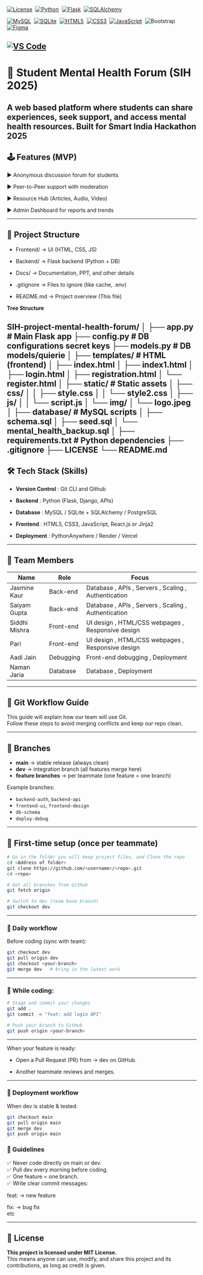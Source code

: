 [![License](https://img.shields.io/badge/License-MIT-green?style=flat-square&logo=mit&logoColor=white)](https://opensource.org/licenses/MIT)&nbsp;
[![Python](https://img.shields.io/badge/Python-3776AB?style=flat-square&logo=python&logoColor=white)](https://www.python.org/)&nbsp;
[![Flask](https://img.shields.io/badge/Flask-000000?style=flat-square&logo=flask&logoColor=white)](https://flask.palletsprojects.com/)&nbsp;
[![SQLAlchemy](https://img.shields.io/badge/SQLAlchemy-FF0000?style=flat-square&logo=sqlalchemy&logoColor=white)](https://www.sqlalchemy.org/)

[![MySQL](https://img.shields.io/badge/MySQL-00758F?style=flat-square&logo=mysql&logoColor=white)](https://www.mysql.com/)&nbsp;
[![SQLite](https://img.shields.io/badge/SQLite-003B57?style=flat-square&logo=sqlite&logoColor=white)](https://www.sqlite.org/)&nbsp;
[![HTML5](https://img.shields.io/badge/HTML5-E34F26?style=flat-square&logo=html5&logoColor=white)](https://developer.mozilla.org/en-US/docs/Web/HTML)&nbsp;
[![CSS3](https://img.shields.io/badge/CSS3-1572B6?style=flat-square&logo=css3&logoColor=white)](https://developer.mozilla.org/en-US/docs/Web/CSS)&nbsp;
[![JavaScript](https://img.shields.io/badge/JavaScript-F7DF1E?style=flat-square&logo=javascript&logoColor=black)](https://developer.mozilla.org/en-US/docs/Web/JavaScript)&nbsp;
![Bootstrap](https://img.shields.io/badge/Bootstrap-563D7C?style=flat-square&logo=bootstrap&logoColor=white)
[![Figma](https://img.shields.io/badge/Figma-F24E1E.svg?style=flat-square&logo=figma&logoColor=white)](https://www.figma.com/)


[![VS Code](https://img.shields.io/badge/Editor-VS%20Code-blue?style=flat-square&logo=visual-studio-code&logoColor=white)](https://code.visualstudio.com/)
---

# 🧠 Student Mental Health Forum (SIH 2025)
A web based platform where students can share experiences, seek support, and access mental health resources.
Built for **Smart India Hackathon 2025**
---
## 🕹️ Features (MVP)
▶ Anonymous discussion forum for students
                                                    
▶ Peer-to-Peer support with moderation
                        
▶ Resource Hub (Articles, Audio, Video)
                                            
▶ Admin Dashboard for reports and trends
                          
---
## 📂 Project Structure
- Frontend/ → UI (HTML, CSS, JS)
                                      
- Backend/  → Flask backend (Python + DB)
                                                    
- Docs/     → Documentation, PPT, and other details
                                                  
- .gitignore → Files to ignore (like cache, .env)
                              
- README.md  → Project overview (This file)

**Tree Structure**

SIH-project-mental-health-forum/
│
├── app.py                 # Main Flask app
├── config.py              # DB configurations secret keys
├── models.py              # DB models/quierie 
│
├── templates/             # HTML (frontend)
│   ├── index.html
│   ├── index1.html
│   ├── login.html
│   ├── registration.html
│   └── register.html
│
├── static/                # Static assets
│   ├── css/
│   │   ├── style.css
│   │   └── style2.css
│   ├── js/
│   │   └── script.js
│   └── img/
│       └── logo.jpeg
│
├── database/              # MySQL scripts
│   ├── schema.sql
│   ├── seed.sql
│   └── mental_health_backup.sql
│
├── requirements.txt       # Python dependencies
├── .gitignore
├── LICENSE
└── README.md
---
## 🛠️ Tech Stack (Skills)
- **Version Control** : Git CLI and Github

- **Backend** : Python (Flask, Django, APIs)
                                
- **Database** : MySQL / SQLite + SQLAlchemy / PostgreSQL
                                          
- **Frontend** : HTML5, CSS3, JavaScript, React.js or Jinja2
                                          
- **Deployment** : PythonAnywhere / Render / Vercel
                      
----
## 👥 Team Members
| Name | Role | Focus |
|------|------|-------|
| Jasmine Kaur | Back-end | Database , APIs , Servers , Scaling , Authentication |
| Saiyam Gupta | Back-end | Database , APIs , Servers , Scaling , Authentication |
| Siddhi Mishra | Front-end | UI design , HTML/CSS webpages , Responsive design |
| Pari | Front-end | UI design , HTML/CSS webpages , Responsive design |
| Aadi Jain | Debugging | Front-end debugging , Deployment |
| Naman Jaria | Database | Database , Deployment |

---

## 🚀 Git Workflow Guide  

This guide will explain how our team will use Git.  
Follow these steps to avoid merging conflicts and keep our repo clean.  

---

## 🔹 Branches  
- **main** → stable release (always clean)  
- **dev** → integration branch (all features merge here)  
- **feature branches** → per teammate (one feature = one branch)  

Example branches:  
- `backend-auth`, `backend-api`  
- `frontend-ui`, `frontend-design`  
- `db-schema`  
- `deploy-debug`  

---

## 🔹 First-time setup (once per teammate)  
```bash
# Go in the folder you will keep project files, and Clone the repo
cd <Address of folder>
git clone https://github.com/<username>/<repo>.git
cd <repo>

# Get all branches from GitHub
git fetch origin

# Switch to dev (team base branch)
git checkout dev
```

---

### 🔹 Daily workflow

Before coding (sync with team):
```bash
git checkout dev
git pull origin dev
git checkout <your-branch>
git merge dev   # bring in the latest work
```
---

### 🔹 While coding:
```bash
# Stage and commit your changes
git add .
git commit -m "feat: add login API"

# Push your branch to GitHub
git push origin <your-branch>
```
---

When your feature is ready:

- Open a Pull Request (PR) from <your-branch> → dev on GitHub.

- Another teammate reviews and merges.

---

### 🔹 Deployment workflow

When dev is stable & tested:
```bash
git checkout main
git pull origin main
git merge dev
git push origin main

```

### 🔹 Guidelines

✅ Never code directly on main or dev.  
✅ Pull dev every morning before coding.    
✅ One feature = one branch.    
✅ Write clear commit messages: 

feat: → new feature

fix: → bug fix  
etc

---

## 📜 License

**This project is licensed under MIT License.**            
This means anyone can use, modify, and share this project and its contributions, as long as credit is given.
